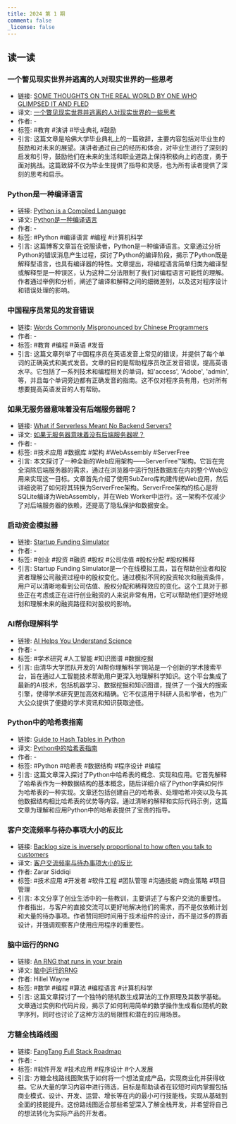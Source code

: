 ```yaml
---
title: 2024 第 1 期
comment: false
_license: false
---
```


## 读一读

### 一个瞥见现实世界并逃离的人对现实世界的一些思考

- 链接: [SOME THOUGHTS ON THE REAL WORLD BY ONE WHO GLIMPSED IT AND FLED](https://web.mit.edu/jmorzins/www/C-H-speech.html)
- 译文: [一个瞥见现实世界并逃离的人对现实世界的一些思考](https://endermio.notion.site/068e5b1118434d58b4d2445db9389d88)
- 作者: -
- 标签: #教育 #演讲 #毕业典礼 #鼓励
- 引言: 这篇文章是哈佛大学毕业典礼上的一篇致辞，主要内容包括对毕业生的鼓励和对未来的展望。演讲者通过自己的经历和体会，对毕业生进行了深刻的启发和引导，鼓励他们在未来的生活和职业道路上保持积极向上的态度，勇于面对挑战。这篇致辞不仅为毕业生提供了指导和灵感，也为所有读者提供了深刻的思考和启示。

### Python是一种编译语言

- 链接: [Python is a Compiled Language](https://eddieantonio.ca/blog/2023/10/25/python-is-a-compiled-language/)
- 译文: [Python是一种编译语言](https://endermio.notion.site/Python-c3fbfb78bd6d41e4b65cb58d2f5413ad)
- 作者: -
- 标签: #Python #编译语言 #编程 #计算机科学
- 引言: 这篇博客文章旨在说服读者，Python是一种编译语言。文章通过分析Python的错误消息产生过程，探讨了Python的编译阶段，揭示了Python既是解释型语言，也具有编译器的特性。文章提出，将编程语言简单归类为编译型或解释型是一种误区，认为这种二分法限制了我们对编程语言可能性的理解。作者通过举例和分析，阐述了编译和解释之间的细微差别，以及这对程序设计和错误处理的影响。

### 中国程序员常见的发音错误

- 链接: [Words Commonly Mispronounced by Chinese Programmers](https://fengyuanchen.github.io/chinese-programmer-wrong-pronunciation/)
- 作者: -
- 标签: #教育 #编程 #英语 #发音
- 引言: 这篇文章列举了中国程序员在英语发音上常见的错误，并提供了每个单词的正确英式和美式发音。文章的目的是帮助程序员改正发音错误，提高英语水平。它包括了一系列技术和编程相关的单词，如'access', 'Adobe', 'admin', 等，并且每个单词旁边都有正确发音的指南。这不仅对程序员有用，也对所有想要提高英语发音的人有帮助。

### 如果无服务器意味着没有后端服务器呢？

- 链接: [What if Serverless Meant No Backend Servers?](https://subzero.cloud/blog/serverfree-architecture/)
- 译文: [如果无服务器意味着没有后端服务器呢？](https://endermio.notion.site/808dbf272b564fdf99ef8e7a9f5dcb28)
- 作者: -
- 标签: #技术应用 #数据库 #架构 #WebAssembly #ServerFree
- 引言: 本文探讨了一种全新的Web应用架构——ServerFree™架构。它旨在完全消除后端服务器的需求，通过在浏览器中运行包括数据库在内的整个Web应用来实现这一目标。文章首先介绍了使用SubZero库构建传统Web应用，然后详细说明了如何将其转换为ServerFree架构。ServerFree架构的核心是将SQLite编译为WebAssembly，并在Web Worker中运行。这一架构不仅减少了对后端服务器的依赖，还提高了隐私保护和数据安全。

### 启动资金模拟器

- 链接: [Startup Funding Simulator](https://www.fundingsimulator.com)
- 作者: -
- 标签: #创业 #投资 #融资 #股权 #公司估值 #股权分配 #股权稀释
- 引言: Startup Funding Simulator是一个在线模拟工具，旨在帮助创业者和投资者理解公司融资过程中的股权变化。通过模拟不同的投资轮次和融资条件，用户可以清晰地看到公司估值、股权分配和稀释效应的变化。这个工具对于那些正在考虑或正在进行创业融资的人来说非常有用，它可以帮助他们更好地规划和理解未来的融资路径和对股权的影响。

### AI帮你理解科学

- 链接: [AI Helps You Understand Science](https://www.aminer.cn)
- 作者: -
- 标签: #学术研究 #人工智能 #知识图谱 #数据挖掘
- 引言: 由清华大学团队开发的'AI帮你理解科学'网站是一个创新的学术搜索平台，旨在通过人工智能技术帮助用户更深入地理解科学知识。这个平台集成了最新的AI技术，包括机器学习、数据挖掘和知识图谱，提供了一个强大的搜索引擎，使得学术研究更加高效和精确。它不仅适用于科研人员和学者，也为广大公众提供了便捷的学术资讯和知识获取途径。

### Python中的哈希表指南

- 链接: [Guide to Hash Tables in Python](https://stackabuse.com/hash-tables-in-python/)
- 译文: [Python中的哈希表指南](https://endermio.notion.site/Python-8e8f90cd40b043bb815e3db46a2cffca)
- 作者: -
- 标签: #Python #哈希表 #数据结构 #程序设计 #编程
- 引言: 这篇文章深入探讨了Python中哈希表的概念、实现和应用。它首先解释了哈希表作为一种数据结构的基本概念，随后详细介绍了Python字典如何作为哈希表的一种实现。文章还包括创建自己的哈希表、处理哈希冲突以及与其他数据结构相比哈希表的优势等内容。通过清晰的解释和实际代码示例，这篇文章为理解和应用Python中的哈希表提供了宝贵的指导。

### 客户交流频率与待办事项大小的反比

- 链接: [Backlog size is inversely proportional to how often you talk to customers](https://bitbytebit.substack.com/p/the-size-of-your-backlog-is-inversely)
- 译文: [客户交流频率与待办事项大小的反比](https://endermio.notion.site/33d0ca3ce18f4915b29f3020e21db4c2)
- 作者: Zarar Siddiqi
- 标签: #技术应用 #开发者 #软件工程 #团队管理 #沟通技能 #商业策略 #项目管理
- 引言: 本文分享了创业生活中的一些教训，主要讲述了与客户交流的重要性。作者指出，与客户的直接交流可以更好地解决他们的需求，而不是仅依赖计划和大量的待办事项。作者赞同把时间用于技术组件的设计，而不是过多的界面设计，并强调观察客户使用应用程序的重要性。

### 脑中运行的RNG

- 链接: [An RNG that runs in your brain](https://www.hillelwayne.com/post/randomness/)
- 译文: [脑中运行的RNG](https://endermio.notion.site/RNG-2b862954a4e44f8692dacc5b9aabe5e4)
- 作者: Hillel Wayne
- 标签: #数学 #编程 #算法 #编程语言 #计算机科学
- 引言: 这篇文章探讨了一个独特的随机数生成算法的工作原理及其数学基础。文章通过实例和代码片段，揭示了如何利用简单的数学操作生成看似随机的数字序列，同时也讨论了这种方法的局限性和潜在的应用场景。

### 方糖全栈路线图

- 链接: [FangTang Full Stack Roadmap](https://github.com/easychen/stack-roadmap/tree/main)
- 作者: -
- 标签: #软件开发 #技术应用 #程序设计 #个人发展
- 引言: 方糖全栈路线图聚焦于如何将一个想法变成产品，实现商业化并获得收益。它从大量的学习内容中进行筛选，目标是帮助读者在较短时间内掌握包括商业模式、设计、开发、运营、增长等在内的最小可行技能栈，实现从基础到全面的技能提升。这份路线图适合那些希望深入了解全栈开发，并希望将自己的想法转化为实际产品的开发者。

